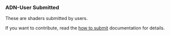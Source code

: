 ### ADN-User Submitted

These are shaders submitted by users. 

If you want to contribute, read the [how to submit](../../HOW-TO-SUBMIT.md) documentation for details.